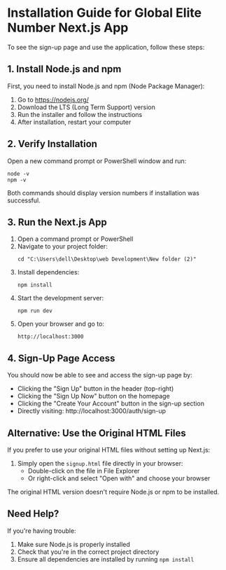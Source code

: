 # Installation Guide for Global Elite Number Next.js App

To see the sign-up page and use the application, follow these steps:

## 1. Install Node.js and npm

First, you need to install Node.js and npm (Node Package Manager):

1. Go to https://nodejs.org/
2. Download the LTS (Long Term Support) version
3. Run the installer and follow the instructions
4. After installation, restart your computer

## 2. Verify Installation

Open a new command prompt or PowerShell window and run:

```
node -v
npm -v
```

Both commands should display version numbers if installation was successful.

## 3. Run the Next.js App

1. Open a command prompt or PowerShell
2. Navigate to your project folder:
   ```
   cd "C:\Users\dell\Desktop\web Development\New folder (2)"
   ```
3. Install dependencies:
   ```
   npm install
   ```
4. Start the development server:
   ```
   npm run dev
   ```
5. Open your browser and go to:
   ```
   http://localhost:3000
   ```

## 4. Sign-Up Page Access

You should now be able to see and access the sign-up page by:

- Clicking the "Sign Up" button in the header (top-right)
- Clicking the "Sign Up Now" button on the homepage
- Clicking the "Create Your Account" button in the sign-up section
- Directly visiting: http://localhost:3000/auth/sign-up

## Alternative: Use the Original HTML Files

If you prefer to use your original HTML files without setting up Next.js:

1. Simply open the `signup.html` file directly in your browser:
   - Double-click on the file in File Explorer
   - Or right-click and select "Open with" and choose your browser

The original HTML version doesn't require Node.js or npm to be installed.

## Need Help?

If you're having trouble:
1. Make sure Node.js is properly installed
2. Check that you're in the correct project directory
3. Ensure all dependencies are installed by running `npm install` 